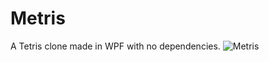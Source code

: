 # Metris
A Tetris clone made in WPF with no dependencies.
![Metris](https://i.imgur.com/pWKv0MO.png)
